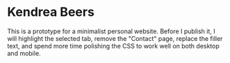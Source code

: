 # Kendrea Beers

This is a prototype for a minimalist personal website. Before I publish it, I will highlight the selected tab, remove the "Contact" page, replace the filler text, and spend more time polishing the CSS to work well on both desktop and mobile. 
